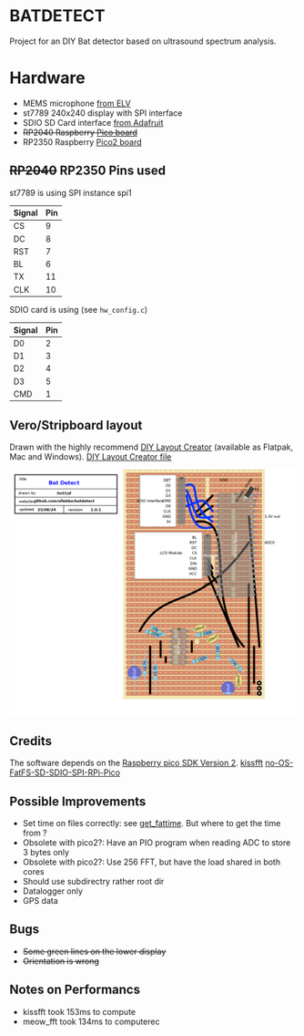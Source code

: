 # BATDETECT

Project for an DIY Bat detector based on ultrasound spectrum analysis.

# Hardware
* MEMS microphone [from ELV](https://de.elv.com/elv-mikrofon-mems1-komplettbausatz-151456)
* st7789 240x240 display with SPI interface
* SDIO SD Card interface [from Adafruit](https://www.adafruit.com/product/4682)
* ~~RP2040 Raspberry [Pico board](https://www.raspberrypi.com/products/raspberry-pi-pico/)~~
* RP2350 Raspberry [Pico2 board](https://www.raspberrypi.com/products/raspberry-pi-pico-2/)

## ~~RP2040~~ RP2350 Pins used
st7789 is using SPI instance spi1

|Signal|Pin|
|-------|----|
|CS | 9|
|DC | 8|
|RST | 7|
|BL | 6|
|TX | 11|
|CLK| 10|

SDIO card is using (see `hw_config.c`)
  
|Signal|Pin|
|-------|----|
|D0 |2|
|D1 |3|
|D2 |4|
|D3 |5|
|CMD|1|

## Vero/Stripboard layout
Drawn with the highly recommend [DIY Layout Creator](https://diy-fever.com/software/diylc/) (available as Flatpak, Mac and Windows). [DIY Layout Creator file](batdetect.diy)

![stripboard view](batdetect.png)

  

## Credits
The software depends on the [Raspberry pico SDK Version 2](https://github.com/raspberrypi/pico-sdk).
[kissfft](https://github.com/mborgerding/kissfft)
[no-OS-FatFS-SD-SDIO-SPI-RPi-Pico](https://github.com/carlk3/no-OS-FatFS-SD-SDIO-SPI-RPi-Pico)


## Possible Improvements
   * Set time on files correctly: see [get_fattime](https://github.com/carlk3/no-OS-FatFS-SD-SDIO-SPI-RPi-Pico/blob/cd0b9168272828a3341515028f3496229ed28877/src/src/rtc.c#L84C7-L84C18). But where to get the time from ?
   * Obsolete with pico2?: Have an PIO program when reading ADC to store 3 bytes only
   * Obsolete with pico2?: Use 256 FFT, but have the load shared in both cores
   * Should use subdirectry rather root dir
   * Datalogger only
   * GPS data

## Bugs
* ~~Some green lines on the lower display~~
* ~~Orientation is wrong~~

## Notes on Performancs
* kissfft took 153ms to compute
* meow_fft took 134ms to computerec